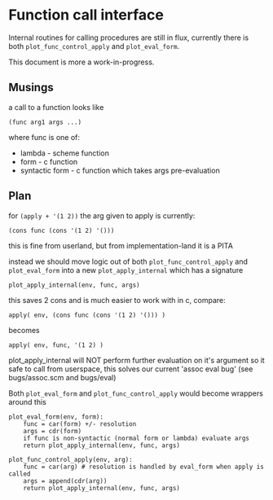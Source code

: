 Function call interface
=======================

Internal routines for calling procedures are still in flux, currently there is both `plot_func_control_apply` and `plot_eval_form`.

This document is more a work-in-progress.

Musings
-------------

a call to a function looks like

    (func arg1 args ...)

where func is one of:

* lambda - scheme function
* form - c function
* syntactic form - c function which takes args pre-evaluation

Plan
------
for `(apply + '(1 2))` the arg given to apply is currently:

    (cons func (cons '(1 2) '()))

this is fine from userland, but from implementation-land it is a PITA


instead we should move logic out of both `plot_func_control_apply` and `plot_eval_form` into a new `plot_apply_internal` which has a signature

    plot_apply_internal(env, func, args)

this saves 2 cons and is much easier to work with in c, compare:

    apply( env, (cons func (cons '(1 2) '())) )

becomes

    apply( env, func, '(1 2) )


plot_apply_internal will NOT perform further evaluation on it's argument so it safe to call from userspace,
this solves our current 'assoc eval bug' (see bugs/assoc.scm and bugs/eval)


Both `plot_eval_form` and `plot_func_control_apply` would become wrappers around this

    plot_eval_form(env, form):
        func = car(form) +/- resolution
        args = cdr(form)
        if func is non-syntactic (normal form or lambda) evaluate args
        return plot_apply_internal(env, func, args)

    plot_func_control_apply(env, arg):
        func = car(arg) # resolution is handled by eval_form when apply is called
        args = append(cdr(arg))
        return plot_apply_internal(env, func, args)


